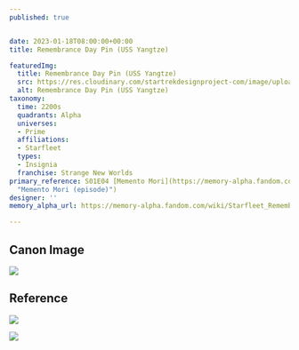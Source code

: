 ```yaml
---
published: true


date: 2023-01-18T08:00:00+00:00
title: Remembrance Day Pin (USS Yangtze)

featuredImg:
  title: Remembrance Day Pin (USS Yangtze)
  src: https://res.cloudinary.com/startrekdesignproject-com/image/upload/v1674092869/Rememberance-Day-Pin-_Yangtze.png
  alt: Remembrance Day Pin (USS Yangtze)
taxonomy:
  time: 2200s
  quadrants: Alpha
  universes:
  - Prime
  affiliations:
  - Starfleet
  types:
  - Insignia
  franchise: Strange New Worlds
primary_reference: S01E04 [Memento Mori](https://memory-alpha.fandom.com/wiki/Memento_Mori_(episode)
  "Memento Mori (episode)")
designer: ''
memory_alpha_url: https://memory-alpha.fandom.com/wiki/Starfleet_Remembrance_Day

---
```

## Canon Image

![](https://res.cloudinary.com/startrekdesignproject-com/image/upload/v1674092870/Rememberance-Day-Pin-Yangtze_SNW-1x4-1.jpg)

## Reference

![](https://res.cloudinary.com/startrekdesignproject-com/image/upload/v1674092868/Rememberance-Day-Pin_Ref-1.jpg)

![](https://res.cloudinary.com/startrekdesignproject-com/image/upload/v1674092869/Rememberance-Day-Pin_Ref-2a.jpg)
